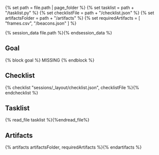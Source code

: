 {% set path = file.path | page_folder %}
{% set tasklist = path + "/tasklist.py" %}
{% set checklistFile = path + "/checklist.json" %}
{% set artifactsFolder = path + "/artifacts" %}
{% set requiredArtifacts = [ "frames.csv", "/beacons.json" ] %}

{% session_data file.path %}{% endsession_data %}

## Goal
{% block goal %}
MISSING
{% endblock %}

## Checklist
{% checklist "sessions/_layout/checklist.json", checklistFile %}{% endchecklist %}

## Tasklist
{% read_file tasklist %}{%endread_file%}

## Artifacts
{% artifacts artifactsFolder, requiredArtifacts %}{% endartifacts %}
